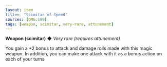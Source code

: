 ```yaml
---
layout: item
title:  "Scimitar of Speed"
sources: [DMG.199]
tags: [weapon, scimitar, very-rare, attunement]
---
```


**Weapon (scimitar)** ◆ *Very rare (requires attunement)*

You gain a +2 bonus to attack and damage rolls made with this magic weapon. In addition, you can make one attack with it as a bonus action on each of your turns.